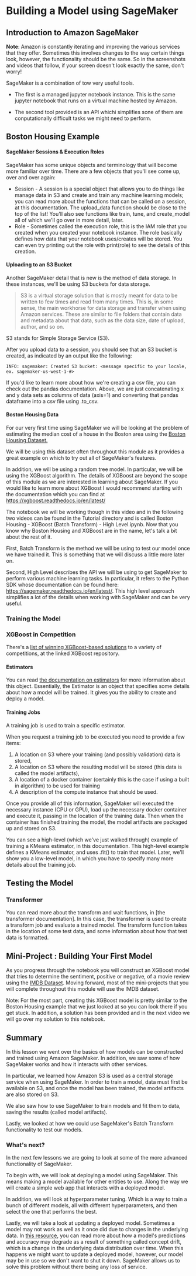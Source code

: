 # Building a Model using SageMaker


## Introduction to Amazon SageMaker

__Note__: Amazon is constantly iterating and improving the various services that they offer. Sometimes this involves changes to the way certain things look, however, the functionality should be the same. So in the screenshots and videos that follow, if your screen doesn't look exactly the same, don't worry!


SageMaker is a combination of tow very useful tools. 

* The first is a managed jupyter notebook instance.
    This is the same jupyter notebook that  runs on a virtual machine hosted by Amazon. 
    

* The second tool provided is an API whichi simplifies sone of them are conputationally difficult tasks we might need to perform.   
  
  
  
  
## Boston Housing Example  
  
#### SageMaker Sessions & Execution Roles

SageMaker has some unique objects and terminology that will become more familiar over time. There are a few objects that you'll see come up, over and over again:

* Session - A session is a special object that allows you to do things like manage data in S3 and create and train any machine learning models; you can read more about the functions that can be called on a session, at this documentation. The upload_data function should be close to the top of the list! You'll also see functions like train, tune, and create_model all of which we'll go over in more detail, later.
* Role - Sometimes called the execution role, this is the IAM role that you created when you created your notebook instance. The role basically defines how data that your notebook uses/creates will be stored. You can even try printing out the role with print(role) to see the details of this creation.


#### Uploading to an S3 Bucket

Another SageMaker detail that is new is the method of data storage. In these instances, we'll be using S3 buckets for data storage.

> S3 is a virtual storage solution that is mostly meant for data to be written to few times and read from many times. This is, in some sense, the main workhorse for data storage and transfer when using Amazon services. These are similar to file folders that contain data and metadata about that data, such as the data size, date of upload, author, and so on.

S3 stands for Simple Storage Service (S3).

After you upload data to a session, you should see that an S3 bucket is created, as indicated by an output like the following:

    INFO: sagemaker: Created S3 bucket: <message specific to your locale, ex. sagemaker-us-west-1-#>

If you'd like to learn more about how we're creating a csv file, you can check out the pandas documentation. Above, we are just concatenating x and y data sets as columns of data (axis=1) and converting that pandas dataframe into a csv file using .to_csv.

#### Boston Housing Data

For our very first time using SageMaker we will be looking at the problem of estimating the median cost of a house in the Boston area using the [Boston Housing Dataset.](https://www.cs.toronto.edu/~delve/data/boston/bostonDetail.html)

We will be using this dataset often throughout this module as it provides a great example on which to try out all of SageMaker's features.

In addition, we will be using a random tree model. In particular, we will be using the XGBoost algorithm. The details of XGBoost are beyond the scope of this module as we are interested in learning about SageMaker. If you would like to learn more about XGBoost I would recommend starting with the documentation which you can find at https://xgboost.readthedocs.io/en/latest/

The notebook we will be working though in this video and in the following two videos can be found in the Tutorial directory and is called Boston Housing - XGBoost (Batch Transform) - High Level.ipynb. Now that you know why Boston Housing and XGBoost are in the name, let's talk a bit about the rest of it.

First, Batch Transform is the method we will be using to test our model once we have trained it. This is something that we will discuss a little more later on.

Second, High Level describes the API we will be using to get SageMaker to perform various machine learning tasks. In particular, it refers to the Python SDK whose documentation can be found here: https://sagemaker.readthedocs.io/en/latest/. This high level approach simplifies a lot of the details when working with SageMaker and can be very useful.



### Training the Model


### XGBoost in Competition
There's a [list of winning XGBoost-based solutions](https://github.com/dmlc/xgboost/tree/master/demo#machine-learning-challenge-winning-solutions) to a variety of competitions, at the linked XGBoost repository.

#### Estimators
You can read [the documentation on estimators](https://sagemaker.readthedocs.io/en/latest/estimators.html) for more information about this object. Essentially, the Estimator is an object that specifies some details about how a model will be trained. It gives you the ability to create and deploy a model.

#### Training Jobs
A training job is used to train a specific estimator.

When you request a training job to be executed you need to provide a few items:

1. A location on S3 where your training (and possibly validation) data is stored,
2. A location on S3 where the resulting model will be stored (this data is called the model artifacts),
3. A location of a docker container (certainly this is the case if using a built in algorithm) to be used for training
4. A description of the compute instance that should be used.

Once you provide all of this information, SageMaker will executed the necessary instance (CPU or GPU), load up the necessary docker container and execute it, passing in the location of the training data. Then when the container has finished training the model, the model artifacts are packaged up and stored on S3.

You can see a high-level (which we've just walked through) example of training a KMeans estimator, in this documentation. This high-level example defines a KMeans estimator, and uses .fit() to train that model. Later, we'll show you a low-level model, in which you have to specify many more details about the training job.


## Testing the Model

### Transformer

You can read more about the transform and wait functions, in [the transformer documentation]. In this case, the transformer is used to create a transform job and evaluate a trained model. The transform function takes in the location of some test data, and some information about how that test data is formatted.







## Mini-Project : Building Your First Model

As you progress through the notebook you will construct an XGBoost model that tries to determine the sentiment, positive or negative, of a movie review using the [IMDB Dataset](http://ai.stanford.edu/~amaas/data/sentiment/). Moving forward, most of the mini-projects that you will complete throughout this module will use the IMDB dataset.

Note: For the most part, creating this XGBoost model is pretty similar to the Boston Housing example that we just looked at so you can look there if you get stuck. In addition, a solution has been provided and in the next video we will go over my solution to this notebook.



## Summary 

In this lesson we went over the basics of how models can be constructed and trained using Amazon SageMaker. In addition, we saw some of how SageMaker works and how it interacts with other services.

In particular, we learned how Amazon S3 is used as a central storage service when using SageMaker. In order to train a model, data must first be available on S3, and once the model has been trained, the model artifacts are also stored on S3.

We also saw how to use SageMaker to train models and fit them to data, saving the results (called model artifacts).

Lastly, we looked at how we could use SageMaker's Batch Transform functionality to test our models.


### What's next?
In the next few lessons we are going to look at some of the more advanced functionality of SageMaker.

To begin with, we will look at deploying a model using SageMaker. This means making a model available for other entities to use. Along the way we will create a simple web app that interacts with a deployed model.

In addition, we will look at hyperparameter tuning. Which is a way to train a bunch of different models, all with different hyperparameters, and then select the one that performs the best.

Lastly, we will take a look at updating a deployed model. Sometimes a model may not work as well as it once did due to changes in the underlying data. In [this resource](https://edouardfouche.com/Data-Stream-Generation-with-Concept-Drift/), you can read more about how a model's predictions and accuracy may degrade as a result of something called concept drift, which is a change in the underlying data distribution over time. When this happens we might want to update a deployed model, however, our model may be in use so we don't want to shut it down. SageMaker allows us to solve this problem without there being any loss of service.
